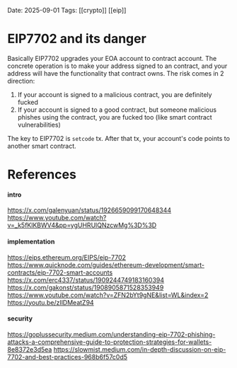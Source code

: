 Date: 2025-09-01
Tags: [[crypto]] [[eip]]

# EIP7702 and its danger

Basically EIP7702 upgrades your EOA account to contract account. The concrete operation is to make your address signed to an contract, and your address will have the functionality that contract owns. 
The risk comes in 2 direction: 
1. If your account is signed to a malicious contract, you are definitely fucked
2. If your account is signed to a good contract, but someone malicious phishes using the contract, you are fucked too (like smart contract vulnerabilities)

The key to EIP7702 is `setcode` tx. After that tx, your account's code points to another smart contract.


# References

#### intro
https://x.com/galenyuan/status/1926659099170648344
https://www.youtube.com/watch?v=_k5fKlKBWV4&pp=ygUHRUlQNzcwMg%3D%3D
#### implementation
https://eips.ethereum.org/EIPS/eip-7702
https://www.quicknode.com/guides/ethereum-development/smart-contracts/eip-7702-smart-accounts
https://x.com/erc4337/status/1909244749183160394
https://x.com/gakonst/status/1908905871528353949
https://www.youtube.com/watch?v=ZFN2bYt9gNE&list=WL&index=2
https://youtu.be/zIlDMeatZ94
#### security
https://goplussecurity.medium.com/understanding-eip-7702-phishing-attacks-a-comprehensive-guide-to-protection-strategies-for-wallets-8e8372e3d5ea
https://slowmist.medium.com/in-depth-discussion-on-eip-7702-and-best-practices-968b6f57c0d5
